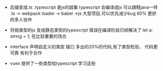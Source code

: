 - 后缀变成.ts
  .typescript 是js的超集
  typescript 会编译成js
  可以跟鞋java一样
  .ts -> webpack loader -> babel
  ->js
  大型项目,可以优先减少bug 60%
  更好的多人协作


- 将弱类型的js 变成静态类型的typescript
  错误在编译阶段已经解决了
  let a: string = 1;
  在比较重要的场合

- interface 声明自定义的类型 接口
  多出的20%的代码,有了类型检验， 代码更可靠
  有利于合作 

- vuex 提供了一些类型给typescript 学习这些




  
